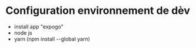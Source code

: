 # Configuration environnement de dèv

- install app "expogo"
- node js
- yarn (npm install --global yarn)